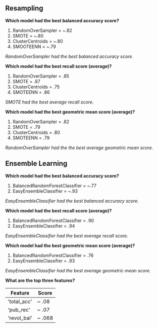 ## Resampling 

**Which model had the best balanced accuracy score?**

1. RandomOverSampler = ~.82
2. SMOTE = ~.80
3. ClusterCentroids = ~.80
4. SMOOTEENN = ~.79

*RandomOverSampler had the best balanced accuracy score.*

**Which model had the best recall score (average)?** 

1. RandomOverSampler = .85
2. SMOTE = .87
3. ClusterCentroids = .75
4. SMOTEENN = .86

*SMOTE had the best average recall score.*

**Which model had the best geometric mean score (average)?**

1. RandomOverSampler = .82
2. SMOTE = .79
3. ClusterCentroids = .80
4. SMOTEENN = .79

*RandomOverSampler had the the best average geometric mean score.*

## Ensemble Learning

**Which model had the best balanced accuracy score?**

1. BalancedRandomForestClassifier = ~.77
2. EasyEnsembleClassifier = ~.93

*EasyEnsembleClassifier had the best balanced accuracy score.*

**Which model had the best recall score (average)?**

1. BalancedRandomForestClassifier = .90
2. EasyEnsembleClassifier = .94

*EasyEnsembleClassifier had the best average recall score.*

**Which model had the best geometric mean score (average)?**

1. BalancedRandomForestClassifier = .76
2. EasyEnsembleClassifier = .93

*EasyEnsembleClassifier had the best average geometric mean score.*

**What are the top three features?**

Feature    |   Score         
            ---  | --- 
'total_acc'| ~ .08
'pub_rec' | ~ .07     
 'revol_bal' | ~ .068      

